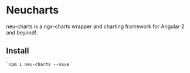 # Neucharts

neu-charts is a ngx-charts wrapper and charting framework for Angular 2 and beyond!.

## Install

    `npm i neu-charts --save`
